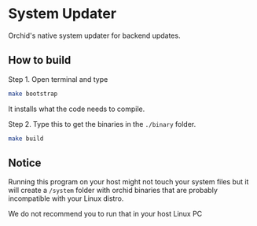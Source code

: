 # System Updater
Orchid's native system updater for backend updates.

## How to build
Step 1. Open terminal and type
```sh
make bootstrap
```
It installs what the code needs to compile.

Step 2. Type this to get the binaries in the `./binary` folder.
```sh
make build
```

## Notice
Running this program on your host might not touch your system files but it will create a `/system` folder with orchid binaries that are probably incompatible with your Linux distro.

We do not recommend you to run that in your host Linux PC
